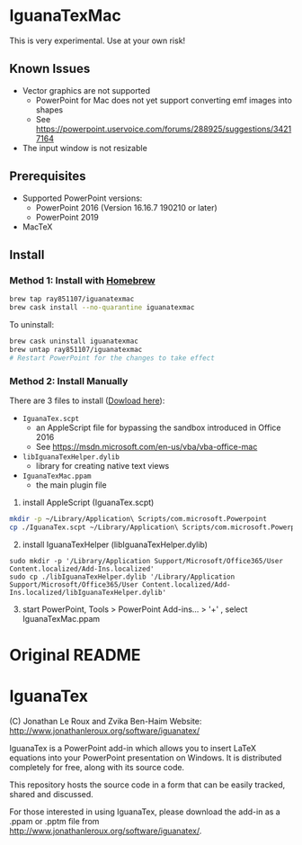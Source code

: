 # IguanaTexMac

This is very experimental. Use at your own risk!

## Known Issues
* Vector graphics are not supported
  * PowerPoint for Mac does not yet support converting emf images into shapes
  * See https://powerpoint.uservoice.com/forums/288925/suggestions/34217164
* The input window is not resizable

## Prerequisites
* Supported PowerPoint versions:
  * PowerPoint 2016 (Version 16.16.7 190210 or later)
  * PowerPoint 2019
* MacTeX

## Install

### Method 1: Install with [Homebrew](https://brew.sh)

```bash
brew tap ray851107/iguanatexmac
brew cask install --no-quarantine iguanatexmac
```

To uninstall:

```bash
brew cask uninstall iguanatexmac
brew untap ray851107/iguanatexmac
# Restart PowerPoint for the changes to take effect
```

### Method 2: Install Manually
There are 3 files to install ([Dowload here](https://github.com/ray851107/IguanaTexMac/releases)):
* `IguanaTex.scpt`
  * an AppleScript file for bypassing the sandbox introduced in Office 2016
  * See https://msdn.microsoft.com/en-us/vba/vba-office-mac
* `libIguanaTexHelper.dylib`
  * library for creating native text views
* `IguanaTexMac.ppam`
  * the main plugin file

1. install AppleScript (IguanaTex.scpt)
```bash
mkdir -p ~/Library/Application\ Scripts/com.microsoft.Powerpoint
cp ./IguanaTex.scpt ~/Library/Application\ Scripts/com.microsoft.Powerpoint/IguanaTex.scpt
```
2. install IguanaTexHelper (libIguanaTexHelper.dylib)
```
sudo mkdir -p '/Library/Application Support/Microsoft/Office365/User Content.localized/Add-Ins.localized'
sudo cp ./libIguanaTexHelper.dylib '/Library/Application Support/Microsoft/Office365/User Content.localized/Add-Ins.localized/libIguanaTexHelper.dylib'
```
3. start PowerPoint, Tools > PowerPoint Add-ins... > '+' , select IguanaTexMac.ppam


Original README
===============

# IguanaTex

(C) Jonathan Le Roux and Zvika Ben-Haim
Website: http://www.jonathanleroux.org/software/iguanatex/

IguanaTex is a PowerPoint add-in which allows you to insert LaTeX equations into your PowerPoint presentation on Windows. It is distributed completely for free, along with its source code.

This repository hosts the source code in a form that can be easily tracked, shared and discussed.

For those interested in using IguanaTex, please download the add-in as a .ppam or .pptm file from http://www.jonathanleroux.org/software/iguanatex/.
